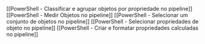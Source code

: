 [[PowerShell - Classificar e agrupar objetos por propriedade no pipeline]]
[[PowerShell - Medir Objetos no pipeline]]
[[PowerShell - Selecionar um conjunto de objetos no pipeline]]
[[PowerShell - Selecionar propriedades de objeto no pipeline]]
[[PowerShell - Criar e formatar propriedades calculadas no pipeline]]